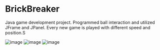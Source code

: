 # BrickBreaker
Java game development project. 
Programmed ball interaction and utilized JFrame and JPanel. 
Every new game is played with different speed and position.S

![image](https://user-images.githubusercontent.com/92288227/221087847-4c7341ef-847d-48c5-8ae3-56fa778e885b.png)
![image](https://user-images.githubusercontent.com/92288227/221087951-c3504e37-607c-4c85-be85-8f4b1d33d29e.png)
![image](https://user-images.githubusercontent.com/92288227/221088048-7372cd2b-b2dd-4a25-84df-284cb3d599cd.png)
